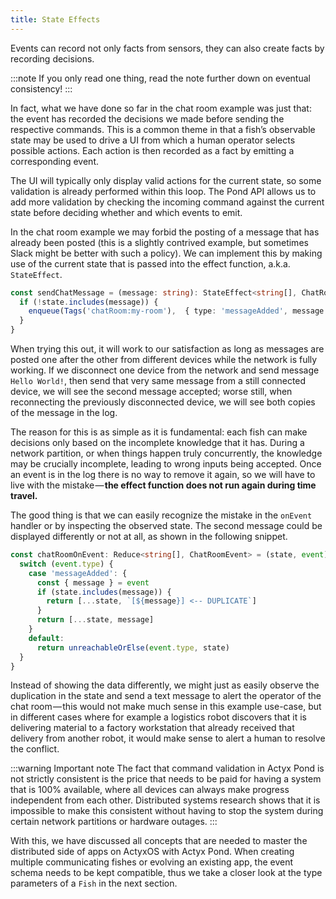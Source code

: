 ```yaml
---
title: State Effects
---
```


Events can record not only facts from sensors, they can also create facts by recording decisions.

:::note
If you only read one thing, read the note further down on eventual consistency!
:::

In fact, what we have done so far in the chat room example was just that: the event has recorded the decisions we made
before sending the respective commands.  This is a common theme in that a fish’s observable state may be used to drive a
UI from which a human operator selects possible actions.  Each action is then recorded as a fact by emitting a
corresponding event.

The UI will typically only display valid actions for the current state, so some validation is already performed within this loop.
The Pond API allows us to add more validation by checking the incoming command against the current state before deciding whether and which events to emit.

In the chat room example we may forbid the posting of a message that has already been posted (this is a slightly contrived example, but sometimes Slack might be better with such a policy).
We can implement this by making use of the current state that is passed into the effect function, a.k.a. `StateEffect`.

```typescript
const sendChatMessage = (message: string): StateEffect<string[], ChatRoomEvent> => (state, enqueue) => {
  if (!state.includes(message)) {
    enqueue(Tags('chatRoom:my-room'),  { type: 'messageAdded', message })
  }
}

```

When trying this out, it will work to our satisfaction as long as messages are posted one after the other from different devices while the network is fully working.
If we disconnect one device from the network and send message `Hello World!`, then send that very same message from a still connected device, we will see the second message accepted; worse still, when reconnecting the previously disconnected device, we will see both copies of the message in the log.

The reason for this is as simple as it is fundamental: each fish can make decisions only based on the incomplete knowledge that it has.
During a network partition, or when things happen truly concurrently, the knowledge may be crucially incomplete, leading to wrong inputs being accepted.
Once an event is in the log there is no way to remove it again, so we will have to live with the mistake — **the effect function does not run again during time travel.**

The good thing is that we can easily recognize the mistake in the `onEvent` handler or by inspecting the observed state.
The second message could be displayed differently or not at all, as shown in the following snippet.

```typescript
const chatRoomOnEvent: Reduce<string[], ChatRoomEvent> = (state, event) => {
  switch (event.type) {
    case 'messageAdded': {
      const { message } = event
      if (state.includes(message)) {
        return [...state, `[${message}] <-- DUPLICATE`]
      }
      return [...state, message]
    }
    default:
      return unreachableOrElse(event.type, state)
  }
}
```

Instead of showing the data differently, we might just as easily observe the duplication in the state and send a text message to alert the operator of the chat room — this would not make much sense in this example use-case, but in different cases where for example a logistics robot discovers that it is delivering material to a factory workstation that already received that delivery from another robot, it would make sense to alert a human to resolve the conflict.

:::warning Important note
The fact that command validation in Actyx Pond is not strictly consistent is the price that needs to be paid for having a system that is 100% available, where all devices can always make progress independent from each other.
Distributed systems research shows that it is impossible to make this consistent without having to stop the system during certain network partitions or hardware outages.
:::

With this, we have discussed all concepts that are needed to master the distributed side of apps on ActyxOS with Actyx Pond.
When creating multiple communicating fishes or evolving an existing app, the event schema needs to be kept compatible, thus we take a closer look at the type parameters of a `Fish` in the next section.
